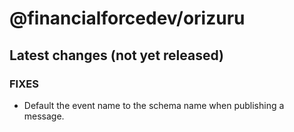 # @financialforcedev/orizuru

## Latest changes (not yet released)

### FIXES

- Default the event name to the schema name when publishing a message.
